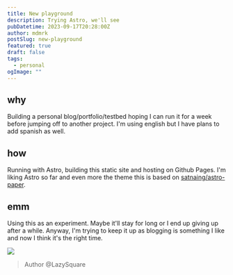 ```yaml
---
title: New playground
description: Trying Astro, we'll see
pubDatetime: 2023-09-17T20:28:00Z
author: mdmrk
postSlug: new-playground
featured: true
draft: false
tags:
  - personal
ogImage: ""
---
```


## why

Building a personal blog/portfolio/testbed hoping I can run it for a week before jumping off to another project. I'm using english but I have plans to add spanish as well.

## how

Running with Astro, building this static site and hosting on Github Pages. I'm liking Astro so far and even more the theme this is based on [satnaing/astro-paper](https://github.com/satnaing/astro-paper).

## emm

Using this as an experiment. Maybe it'll stay for long or I end up giving up after a while. Anyway, I'm trying to keep it up as blogging is something I like and now I think it's the right time.

![](/assets/blog/001/ls.png)

> Author @LazySquare
